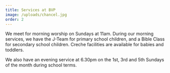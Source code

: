 ```yaml
---
title: Services at BVP
image: /uploads/chancel.jpg
order: 2
---
```

We meet for morning worship on Sundays at 11am. During our morning services, we have the J-Team for primary school children, and a Bible Class for secondary school children. Creche facilities are available for babies and toddlers.

We also have an evening service at 6.30pm on the 1st, 3rd and 5th Sundays of the month during school terms.
